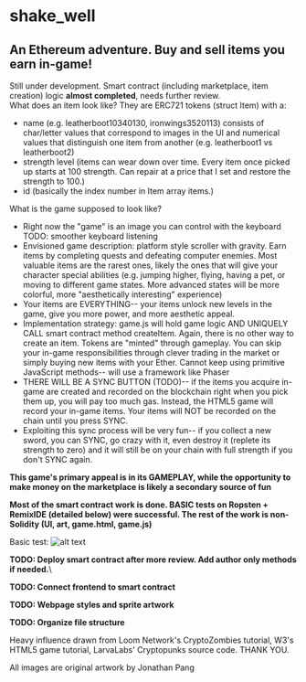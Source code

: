 # shake_well
## An Ethereum adventure. Buy and sell items you earn in-game!
Still under development. Smart contract (including marketplace, item creation) logic **almost completed**, needs further review.\
What does an item look like? They are ERC721 tokens (struct Item) with a:
- name (e.g. leatherboot10340130, ironwings3520113) consists of char/letter values that correspond to images in the UI and numerical values that distinguish one item from another (e.g. leatherboot1 vs leatherboot2)
- strength level (items can wear down over time. Every item once picked up starts at 100 strength. Can repair at a price that I set and restore the strength to 100.)
- id (basically the index number in Item array items.)

What is the game supposed to look like?
- Right now the "game" is an image you can control with the keyboard TODO: smoother keyboard listening
- Envisioned game description: platform style scroller with gravity. Earn items by completing quests and defeating computer enemies. Most valuable items are the rarest ones, likely the ones that will give your character special abilities (e.g. jumping higher, flying, having a pet, or moving to different game states. More advanced states will be more colorful, more "aesthetically interesting" experience) 
- Your items are EVERYTHING-- your items unlock new levels in the game, give you more power, and more aesthetic appeal.
- Implementation strategy: game.js will hold game logic AND UNIQUELY CALL smart contract method createItem. Again, there is no other way to create an item. Tokens are "minted" through gameplay. You can skip your in-game responsibilities through clever trading in the market or simply buying new items with your Ether. Cannot keep using primitive JavaScript methods-- will use a framework like Phaser
- THERE WILL BE A SYNC BUTTON (TODO)-- if the items you acquire in-game are created and recorded on the blockchain right when you pick them up, you will pay too much gas. Instead, the HTML5 game will record your in-game items. Your items will NOT be recorded on the chain until you press SYNC. 
- Exploiting this sync process will be very fun-- if you collect a new sword, you can SYNC, go crazy with it, even destroy it (replete its strength to zero) and it will still be on your chain with full strength if you don't SYNC again.

**This game's primary appeal is in its GAMEPLAY, while the opportunity to make money on the marketplace is likely a secondary source of fun**

**Most of the smart contract work is done. BASIC tests on Ropsten + RemixIDE (detailed below) were successful. The rest of the work is non-Solidity (UI, art, game.html, game.js)**

Basic test: 
![alt text](https://github.com/jpang7/shake_well/ropstentest.JPG)

**TODO: Deploy smart contract after more review. Add author only methods if needed.**\

**TODO: Connect frontend to smart contract**

**TODO: Webpage styles and sprite artwork**

**TODO: Organize file structure**

Heavy influence drawn from Loom Network's CryptoZombies tutorial, W3's HTML5 game tutorial, LarvaLabs' Cryptopunks source code. THANK YOU.

All images are original artwork by Jonathan Pang
